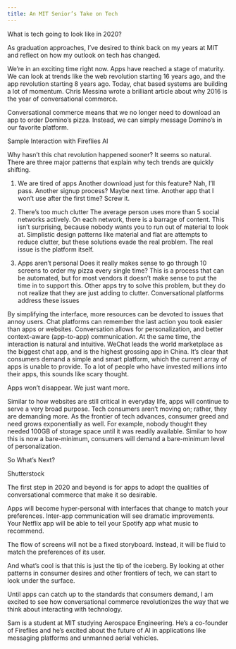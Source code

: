 ```yaml
---
title: An MIT Senior’s Take on Tech
---
```


What is tech going to look like in 2020?

As graduation approaches, I’ve desired to think back on my years at MIT and reflect on how my outlook on tech has changed.

We’re in an exciting time right now. Apps have reached a stage of maturity. We can look at trends like the web revolution starting 16 years ago, and the app revolution starting 8 years ago. Today, chat based systems are building a lot of momentum. Chris Messina wrote a brilliant article about why 2016 is the year of conversational commerce.

Conversational commerce means that we no longer need to download an app to order Domino’s pizza. Instead, we can simply message Domino’s in our favorite platform.

Sample Interaction with Fireflies AI

Why hasn’t this chat revolution happened sooner? It seems so natural. There are three major patterns that explain why tech trends are quickly shifting.

1. We are tired of apps
Another download just for this feature? Nah, I’ll pass.
Another signup process? Maybe next time.
Another app that I won’t use after the first time? Screw it.

2. There’s too much clutter
The average person uses more than 5 social networks actively. On each network, there is a barrage of content. This isn’t surprising, because nobody wants you to run out of material to look at. Simplistic design patterns like material and flat are attempts to reduce clutter, but these solutions evade the real problem. The real issue is the platform itself.

3. Apps aren’t personal
Does it really makes sense to go through 10 screens to order my pizza every single time? This is a process that can be automated, but for most vendors it doesn’t make sense to put the time in to support this. Other apps try to solve this problem, but they do not realize that they are just adding to clutter.
Conversational platforms address these issues

By simplifying the interface, more resources can be devoted to issues that annoy users. Chat platforms can remember the last action you took easier than apps or websites. Conversation allows for personalization, and better context-aware (app-to-app) communication. At the same time, the interaction is natural and intuitive.
WeChat leads the world marketplace as the biggest chat app, and is the highest grossing app in China. It’s clear that consumers demand a simple and smart platform, which the current array of apps is unable to provide. To a lot of people who have invested millions into their apps, this sounds like scary thought.

Apps won’t disappear. We just want more.

Similar to how websites are still critical in everyday life, apps will continue to serve a very broad purpose. Tech consumers aren’t moving on; rather, they are demanding more. As the frontier of tech advances, consumer greed and need grows exponentially as well. For example, nobody thought they needed 100GB of storage space until it was readily available. Similar to how this is now a bare-minimum, consumers will demand a bare-minimum level of personalization.

So What’s Next?

Shutterstock

The first step in 2020 and beyond is for apps to adopt the qualities of conversational commerce that make it so desirable.

Apps will become hyper-personal with interfaces that change to match your preferences.
Inter-app communication will see dramatic improvements. Your Netflix app will be able to tell your Spotify app what music to recommend.

The flow of screens will not be a fixed storyboard. Instead, it will be fluid to match the preferences of its user.

And what’s cool is that this is just the tip of the iceberg. By looking at other patterns in consumer desires and other frontiers of tech, we can start to look under the surface.

Until apps can catch up to the standards that consumers demand, I am excited to see how conversational commerce revolutionizes the way that we think about interacting with technology.

Sam is a student at MIT studying Aerospace Engineering. He’s a co-founder of Fireflies and he’s excited about the future of AI in applications like messaging platforms and unmanned aerial vehicles.
